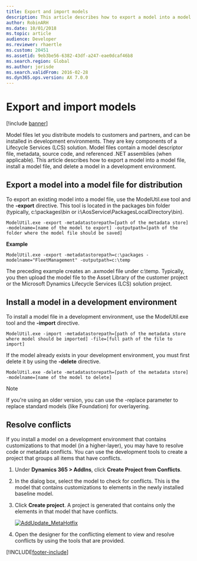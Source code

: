 ```yaml
---
title: Export and import models
description: This article describes how to export a model into a model file, install a model file, and delete a model in a development environment.
author: RobinARH
ms.date: 10/01/2018
ms.topic: article
audience: Developer
ms.reviewer: rhaertle
ms.custom: 20451
ms.assetid: 9eb3be56-6382-43df-a247-eae0dcaf46b8
ms.search.region: Global
ms.author: jorisde
ms.search.validFrom: 2016-02-28
ms.dyn365.ops.version: AX 7.0.0
---
```


# Export and import models

[!include [banner](../includes/banner.md)]

Model files let you distribute models to customers and partners, and can be installed in development environments. They are key components of a Lifecycle Services (LCS) solution. Model files contain a model descriptor file, metadata, source code, and referenced .NET assemblies (when applicable). This article describes how to export a model into a model file, install a model file, and delete a model in a development environment.


Export a model into a model file for distribution
-------------------------------------------------

To export an existing model into a model file, use the ModelUtil.exe tool and the **-export** directive. This tool is located in the packages bin folder (typically, c:\\packages\\bin or i:\\AosService\\PackagesLocalDirectory\\bin).

```Console
ModelUtil.exe -export -metadatastorepath=[path of the metadata store] -modelname=[name of the model to export] -outputpath=[path of the folder where the model file should be saved]
```

**Example**

```Console
ModelUtil.exe -export -metadatastorepath=c:\packages -modelname="FleetManagement" -outputpath=c:\temp
```

The preceding example creates an .axmodel file under c:\\temp. Typically, you then upload the model file to the Asset Library of the customer project or the Microsoft Dynamics Lifecycle Services (LCS) solution project.

## Install a model in a development environment
To install a model file in a development environment, use the ModelUtil.exe tool and the **-import** directive.

```Console
ModelUtil.exe -import -metadatastorepath=[path of the metadata store where model should be imported] -file=[full path of the file to import]
```

If the model already exists in your development environment, you must first delete it by using the **-delete** directive.

```Console
ModelUtil.exe -delete -metadatastorepath=[path of the metadata store] -modelname=[name of the model to delete]
```
    
> [!NOTE]
> If you're using an older version, you can use the -replace parameter to replace standard models (like Foundation) for overlayering.    

## Resolve conflicts
If you install a model on a development environment that contains customizations to that model (in a higher-layer), you may have to resolve code or metadata conflicts. You can use the development tools to create a project that groups all items that have conflicts.

1. Under <strong>Dynamics 365 &gt; AddIns</strong>, click <strong>Create Project from Conflicts</strong>.
2. In the dialog box, select the model to check for conflicts. This is the model that contains customizations to elements in the newly installed baseline model.
3. Click **Create project**. A project is generated that contains only the elements in that model that have conflicts. 

    [![AddUpdate\_MetaHotfix](./media/addupdate_metahotfix.png)](./media/addupdate_metahotfix.png)

4. Open the designer for the conflicting element to view and resolve conflicts by using the tools that are provided. 


[!INCLUDE[footer-include](../../../includes/footer-banner.md)]